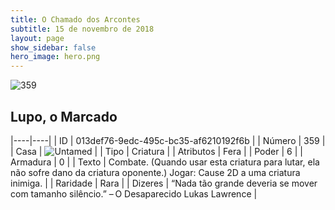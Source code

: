 ```yaml
---
title: O Chamado dos Arcontes
subtitle: 15 de novembro de 2018
layout: page
show_sidebar: false
hero_image: hero.png
---
```


![359](https://cdn.keyforgegame.com/media/card_front/pt/341_359_RX86WM6596MC_pt.png)

## Lupo, o Marcado

|----|----|
| ID | 013def76-9edc-495c-bc35-af6210192f6b |
| Número | 359 |
| Casa | ![Untamed](https://archonarcana.com/images/thumb/b/bd/Untamed.png/22px-Untamed.png "Indomados") |
| Tipo | Criatura |
| Atributos | Fera |
| Poder | 6 |
| Armadura | 0 |
| Texto | Combate. (Quando usar esta criatura para  lutar, ela não sofre dano da criatura oponente.) Jogar: Cause 2D a uma criatura inimiga. |
| Raridade | Rara |
| Dizeres | “Nada tão grande deveria se mover com tamanho silêncio.” – O Desaparecido Lukas Lawrence |
